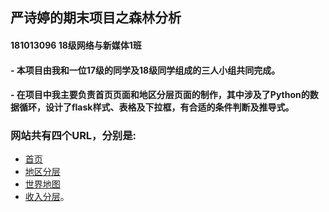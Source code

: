 ## 严诗婷的期末项目之森林分析
#### 181013096 18级网络与新媒体1班
#### - 本项目由我和一位17级的同学及18级同学组成的三人小组共同完成。
#### - 在项目中我主要负责首页页面和地区分层页面的制作，其中涉及了Python的数据循环，设计了flask样式、表格及下拉框，有合适的条件判断及推导式。
### 网站共有四个URL，分别是:
- [首页](http://siiting.pythonanywhere.com/)
- [地区分层](http://siiting.pythonanywhere.com/region)
- [世界地图](http://siiting.pythonanywhere.com/map)
- [收入分层](http://siiting.pythonanywhere.com/hierarchy)。
